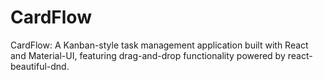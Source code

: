 # CardFlow
CardFlow: A Kanban-style task management application built with React and Material-UI, featuring drag-and-drop functionality powered by react-beautiful-dnd.
